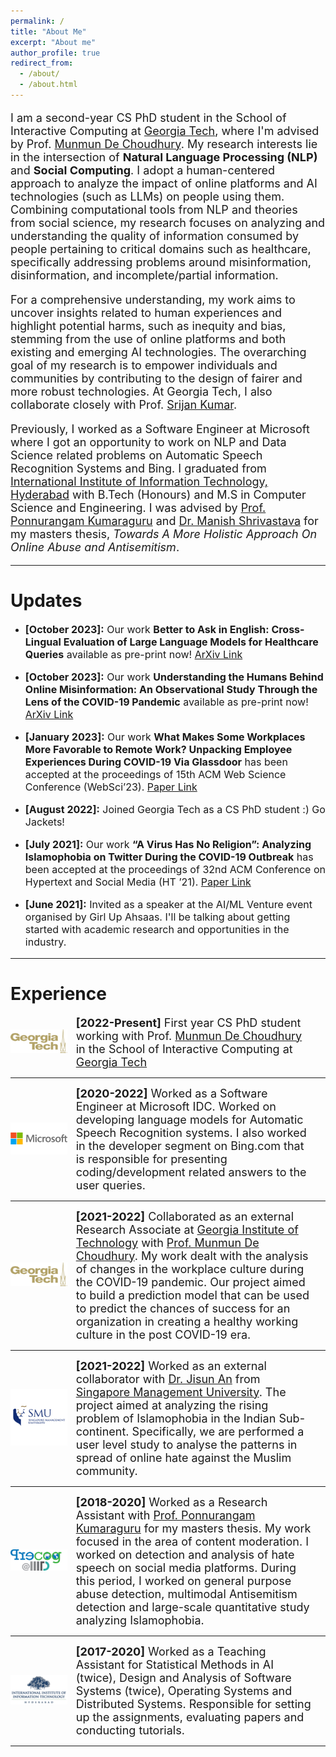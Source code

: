 ```yaml
---
permalink: /
title: "About Me"
excerpt: "About me"
author_profile: true
redirect_from: 
  - /about/
  - /about.html
---
```

<p style="font-size:large;">
I am a second-year CS PhD student in the School of Interactive Computing at <a href="https://www.gatech.edu/">Georgia Tech</a>, where I'm advised by Prof. <a href="http://www.munmund.net/">Munmun De Choudhury</a>. My research interests lie in the intersection of <b>Natural Language Processing (NLP)</b> and <b>Social Computing</b>. I adopt a human-centered approach to analyze the impact of online platforms and AI technologies (such as LLMs) on people using them. Combining computational tools from NLP and theories from social science, my research focuses on analyzing and understanding the quality of information consumed by people pertaining to critical domains such as healthcare, specifically addressing problems around misinformation, disinformation, and incomplete/partial information.
</p>

<p style="font-size:large;">
For a comprehensive understanding, my work aims to uncover insights related to human experiences and highlight potential harms, such as inequity and bias, stemming from the use of online platforms and both existing and emerging AI technologies. The overarching goal of my research is to empower individuals and communities by contributing to the design of fairer and more robust technologies. At Georgia Tech, I also collaborate closely with Prof. <a href="https://faculty.cc.gatech.edu/~srijan/">Srijan Kumar</a>.
</p>


<p style="font-size:large;">
Previously, I worked as a Software Engineer at Microsoft where I got an opportunity to work on NLP and Data Science related problems on Automatic Speech Recognition Systems and Bing. I graduated from <a href="https://www.iiit.ac.in/">International Institute of Information Technology, Hyderabad</a> with B.Tech (Honours) and M.S in Computer Science and Engineering. I was advised by <a href="https://precog.iiit.ac.in/">Prof. Ponnurangam Kumaraguru</a> and <a href="https://www.iiit.ac.in/people/faculty/m.shrivastava/">Dr. Manish Shrivastava</a> for my masters thesis, <i>Towards A More Holistic Approach On Online Abuse and Antisemitism</i>.
</p>

------

Updates
======

* <p style="font-size:medium;"><b>[October 2023]:</b> Our work <b>Better to Ask in English: Cross-Lingual Evaluation of Large Language Models for Healthcare Queries</b> available as pre-print now! <a href="https://arxiv.org/abs/2310.13132">ArXiv Link</a></p>

* <p style="font-size:medium;"><b>[October 2023]:</b> Our work <b>Understanding the Humans Behind Online Misinformation: An Observational Study Through the Lens of the COVID-19 Pandemic</b> available as pre-print now! <a href="https://arxiv.org/abs/2310.08483">ArXiv Link</a></p>

* <p style="font-size:medium;"><b>[January 2023]:</b> Our work <b>What Makes Some Workplaces More Favorable to Remote Work? Unpacking Employee Experiences During COVID-19 Via Glassdoor</b> has been accepted at the proceedings of 15th ACM Web Science Conference (WebSci’23). <a href="https://dl.acm.org/doi/10.1145/3578503.3583602">Paper Link</a></p>

* <p style="font-size:medium;"><b>[August 2022]:</b> Joined Georgia Tech as a CS PhD student :) Go Jackets!</p>

* <p style="font-size:medium;"><b>[July 2021]:</b> Our work <b>“A Virus Has No Religion”: Analyzing Islamophobia on Twitter During the COVID-19 Outbreak</b> has been accepted at the proceedings of 32nd ACM Conference on Hypertext and Social Media (HT ’21). <a href="https://dl.acm.org/doi/10.1145/3465336.3475111">Paper Link</a></p>

* <p style="font-size:medium;"><b>[June 2021]:</b> Invited as a speaker at the AI/ML Venture event organised by Girl Up Ahsaas. I'll be talking about getting started with academic research and opportunities in the industry.</p>
------

Experience
======

<div class="row"> 
  <span style="width:20%; height:auto; display: inline-block; justify-content:center; vertical-align: middle;"><img src="/images/gt_logo.png" alt="Georgia Tech Icon" style="max-width:90%; height:auto; object-fit: contain; margin:auto;"></span>
  <span style="width:75%; height:auto; display: inline-block; vertical-align: middle;font-size:large;"><b>[2022-Present]</b> First year CS PhD student working with Prof. <a href="http://www.munmund.net/">Munmun De Choudhury</a> in the School of Interactive Computing at <a href="https://www.gatech.edu/">Georgia Tech</a></span>
</div>

------

<div class="row"> 
  <span style="width:20%; height:auto; display: inline-block; justify-content:center; vertical-align: middle;"><img src="/images/ms_logo.png" alt="Microsoft Icon" style="max-width:90%; height:auto; object-fit: contain; margin:auto;"></span>
  <span style="width:75%; height:auto; display: inline-block; vertical-align: middle;font-size:large;"><b>[2020-2022]</b> Worked as a Software Engineer at Microsoft IDC. Worked on developing language models for Automatic Speech Recognition systems. I also worked in the developer segment on Bing.com that is responsible for presenting coding/development related answers to the user queries.</span>
</div>

------

<div class="row"> 
  <span style="width:20%; height:auto; display: inline-block; justify-content:center; vertical-align: middle;"><img src="/images/gt_logo.png" alt="Georgia Tech Icon" style="max-width:90%; height:auto; object-fit: contain; margin:auto;"></span>
  <span style="width:75%; height:auto; display: inline-block; vertical-align: middle;font-size:large;"><b>[2021-2022]</b> Collaborated as an external Research Associate at <a href="https://www.gatech.edu/">Georgia Institute of Technology</a> with <a href="http://www.munmund.net/">Prof. Munmun De Choudhury</a>. My work dealt with the analysis of changes in the workplace culture during the COVID-19 pandemic. Our project aimed to build a prediction model that can be used to predict the chances of success for an organization in creating a healthy working culture in the post COVID-19 era.</span>
</div>

------

<div class="row"> 
  <span style="width:20%; height:auto; display: inline-block; justify-content:center; vertical-align: middle;"><img src="/images/smu_logo.jpeg" alt="SMU Icon" style="max-width:90%; height:auto; object-fit: contain; margin:auto;"></span>
  <span style="width:75%; height:auto; display: inline-block; vertical-align: middle;font-size:large;"><b>[2021-2022]</b> Worked as an external collaborator with <a href="https://jisun.me/">Dr. Jisun An</a> from <a href="https://www.smu.edu.sg/">Singapore Management University</a>. The project aimed at analyzing the rising problem of Islamophobia in the Indian Sub-continent. Specifically, we are performed a user level study to analyse the patterns in spread of online hate against the Muslim community.</span>
</div>

------

<div class="row"> 
  <span style="width:20%; height:auto; display: inline-block; justify-content:center; vertical-align: middle;"><img src="/images/precog_logo.png" alt="Precog Icon" style="max-width:90%; height:auto; object-fit: contain; margin:auto;"></span>
  <span style="width:75%; height:auto; display: inline-block; vertical-align: middle;font-size:large;"><b>[2018-2020]</b> Worked as a Research Assistant with <a href="https://precog.iiit.ac.in/">Prof. Ponnurangam Kumaraguru</a> for my masters thesis. My work focused in the area of content moderation. I worked on detection and analysis of hate speech on social media platforms. During this period, I worked on general purpose abuse detection, multimodal Antisemitism detection and large-scale quantitative study analyzing Islamophobia.</span>
</div>

------

<div class="row"> 
  <span style="width:20%; height:auto; display: inline-block; justify-content:center; vertical-align: middle;"><img src="/images/iiit_logo.png" alt="IIIT Hyderabad Icon" style="max-width:90%; height:auto; object-fit: contain; margin:auto;"></span>
  <span style="width:75%; height:auto; display: inline-block; vertical-align: middle;font-size:large;"><b>[2017-2020]</b> Worked as a Teaching Assistant for Statistical Methods in AI (twice), Design and Analysis of Software Systems (twice), Operating Systems and Distributed Systems. Responsible for setting up the assignments, evaluating papers and conducting tutorials.</span>
</div>

------







